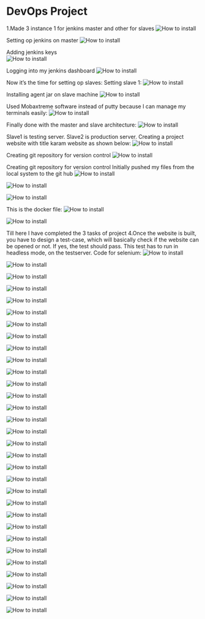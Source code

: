 # DevOps Project

1.Made 3 instance 1 for jenkins master and other for slaves
![How to install](/Images/1.png)

    
Setting op jenkins on master
![How to install](/Images/2.png)

Adding jenkins keys    
![How to install](/Images/3.png)

Logging into my jenkins dashboard 
![How to install](/Images/4.png)

Now it’s the time for setting op slaves:
Setting slave 1:
![How to install](/Images/5.png)

Installing agent jar on slave machine
![How to install](/Images/6.png)

Used Mobaxtreme software instead of putty because I can manage my terminals easily:
![How to install](/Images/7.png)

Finally done with the master and slave architecture:
![How to install](/Images/8.png)

Slave1 is testing server.
Slave2 is production server.
Creating a project website with title karam website as shown below:
![How to install](/Images/9.png)

Creating git repository for version control
![How to install](/Images/10.png)

Creating git repository for version control
Initially pushed my files from the local system to the git hub
![How to install](/Images/11.png)

![How to install](/Images/12.png)

![How to install](/Images/13.png)

This is the docker file: 
![How to install](/Images/14.png)

![How to install](/Images/15.png)

Till here I have completed the 3 tasks of project
4.Once the website is built, you have to design a test-case, which will basically check if the website can be opened or not. If yes, the test should pass. This test has to run in headless mode, on the testserver.
Code for selenium:
![How to install](/Images/16.png)

![How to install](/Images/17.png)

![How to install](/Images/18.png)

![How to install](/Images/19.png)

![How to install](/Images/20.png)

![How to install](/Images/21.png)

![How to install](/Images/22.png)

![How to install](/Images/23.png)

![How to install](/Images/24.png)

![How to install](/Images/25.png)

![How to install](/Images/26.png)

![How to install](/Images/27.png)

![How to install](/Images/28.png)

![How to install](/Images/29.png)

![How to install](/Images/30.png)

![How to install](/Images/31.png)

![How to install](/Images/32.png)

![How to install](/Images/33.png)

![How to install](/Images/34.png)

![How to install](/Images/35.png)

![How to install](/Images/36.png)

![How to install](/Images/37.png)

![How to install](/Images/38.png)

![How to install](/Images/39.png)

![How to install](/Images/40.png)

![How to install](/Images/41.png)

![How to install](/Images/42.png)

![How to install](/Images/43.png)

![How to install](/Images/44.png)

![How to install](/Images/45.png)

![How to install](/Images/46.png)